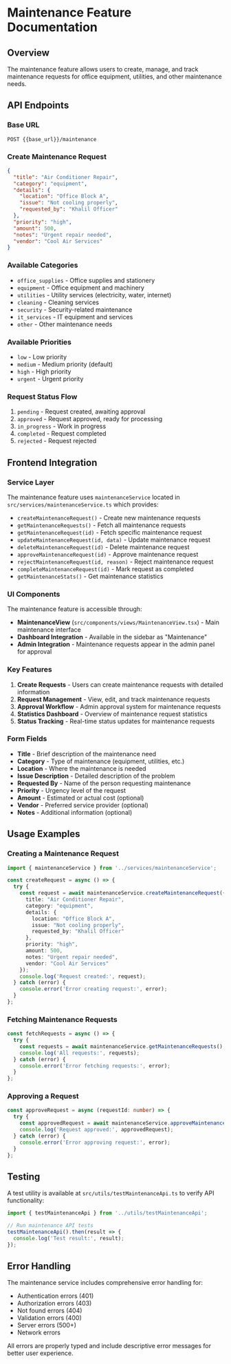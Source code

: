 # Maintenance Feature Documentation

## Overview
The maintenance feature allows users to create, manage, and track maintenance requests for office equipment, utilities, and other maintenance needs.

## API Endpoints

### Base URL
```
POST {{base_url}}/maintenance
```

### Create Maintenance Request
```json
{
  "title": "Air Conditioner Repair",
  "category": "equipment",
  "details": {
    "location": "Office Block A",
    "issue": "Not cooling properly",
    "requested_by": "Khalil Officer"
  },
  "priority": "high",
  "amount": 500,
  "notes": "Urgent repair needed",
  "vendor": "Cool Air Services"
}
```

### Available Categories
- `office_supplies` - Office supplies and stationery
- `equipment` - Office equipment and machinery
- `utilities` - Utility services (electricity, water, internet)
- `cleaning` - Cleaning services
- `security` - Security-related maintenance
- `it_services` - IT equipment and services
- `other` - Other maintenance needs

### Available Priorities
- `low` - Low priority
- `medium` - Medium priority (default)
- `high` - High priority
- `urgent` - Urgent priority

### Request Status Flow
1. `pending` - Request created, awaiting approval
2. `approved` - Request approved, ready for processing
3. `in_progress` - Work in progress
4. `completed` - Request completed
5. `rejected` - Request rejected

## Frontend Integration

### Service Layer
The maintenance feature uses `maintenanceService` located in `src/services/maintenanceService.ts` which provides:
- `createMaintenanceRequest()` - Create new maintenance requests
- `getMaintenanceRequests()` - Fetch all maintenance requests
- `getMaintenanceRequest(id)` - Fetch specific maintenance request
- `updateMaintenanceRequest(id, data)` - Update maintenance request
- `deleteMaintenanceRequest(id)` - Delete maintenance request
- `approveMaintenanceRequest(id)` - Approve maintenance request
- `rejectMaintenanceRequest(id, reason)` - Reject maintenance request
- `completeMaintenanceRequest(id)` - Mark request as completed
- `getMaintenanceStats()` - Get maintenance statistics

### UI Components
The maintenance feature is accessible through:
- **MaintenanceView** (`src/components/views/MaintenanceView.tsx`) - Main maintenance interface
- **Dashboard Integration** - Available in the sidebar as "Maintenance"
- **Admin Integration** - Maintenance requests appear in the admin panel for approval

### Key Features
1. **Create Requests** - Users can create maintenance requests with detailed information
2. **Request Management** - View, edit, and track maintenance requests
3. **Approval Workflow** - Admin approval system for maintenance requests
4. **Statistics Dashboard** - Overview of maintenance request statistics
5. **Status Tracking** - Real-time status updates for maintenance requests

### Form Fields
- **Title** - Brief description of the maintenance need
- **Category** - Type of maintenance (equipment, utilities, etc.)
- **Location** - Where the maintenance is needed
- **Issue Description** - Detailed description of the problem
- **Requested By** - Name of the person requesting maintenance
- **Priority** - Urgency level of the request
- **Amount** - Estimated or actual cost (optional)
- **Vendor** - Preferred service provider (optional)
- **Notes** - Additional information (optional)

## Usage Examples

### Creating a Maintenance Request
```typescript
import { maintenanceService } from '../services/maintenanceService';

const createRequest = async () => {
  try {
    const request = await maintenanceService.createMaintenanceRequest({
      title: "Air Conditioner Repair",
      category: "equipment",
      details: {
        location: "Office Block A",
        issue: "Not cooling properly",
        requested_by: "Khalil Officer"
      },
      priority: "high",
      amount: 500,
      notes: "Urgent repair needed",
      vendor: "Cool Air Services"
    });
    console.log('Request created:', request);
  } catch (error) {
    console.error('Error creating request:', error);
  }
};
```

### Fetching Maintenance Requests
```typescript
const fetchRequests = async () => {
  try {
    const requests = await maintenanceService.getMaintenanceRequests();
    console.log('All requests:', requests);
  } catch (error) {
    console.error('Error fetching requests:', error);
  }
};
```

### Approving a Request
```typescript
const approveRequest = async (requestId: number) => {
  try {
    const approvedRequest = await maintenanceService.approveMaintenanceRequest(requestId);
    console.log('Request approved:', approvedRequest);
  } catch (error) {
    console.error('Error approving request:', error);
  }
};
```

## Testing
A test utility is available at `src/utils/testMaintenanceApi.ts` to verify API functionality:

```typescript
import { testMaintenanceApi } from '../utils/testMaintenanceApi';

// Run maintenance API tests
testMaintenanceApi().then(result => {
  console.log('Test result:', result);
});
```

## Error Handling
The maintenance service includes comprehensive error handling for:
- Authentication errors (401)
- Authorization errors (403)
- Not found errors (404)
- Validation errors (400)
- Server errors (500+)
- Network errors

All errors are properly typed and include descriptive error messages for better user experience.

